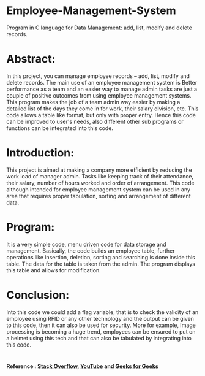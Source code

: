 # Employee-Management-System
Program in C language for Data Management: add, list,  modify and delete records.
# Abstract:
In this project, you can manage employee records – add, list, 
modify and delete records. The main use of an employee 
management system is Better performance as a team and an easier 
way to manage admin tasks are just a couple of positive outcomes 
from using employee management systems. This program makes 
the job of a team admin way easier by making a detailed list of the 
days they come in for work, their salary division, etc. This code 
allows a table like format, but only with proper entry. Hence this 
code can be improved to user's needs, also different other sub 
programs or functions can be integrated into this code.
# Introduction:
This project is aimed at making a company more efficient by 
reducing the work load of manager admin. Tasks like keeping track 
of their attendance, their salary, number of hours worked and order 
of arrangement. This code although intended for employee 
management system can be used in any area that requires proper 
tabulation, sorting and arrangement of different data.
# Program:
It is a very simple code, menu driven code for data storage and 
management. Basically, the code builds an employee table, further 
operations like insertion, deletion, sorting and searching is done 
inside this table. The data for the table is taken from the admin. The 
program displays this table and allows for modification.
# Conclusion:
Into this code we could add a flag variable, that is to check the 
validity of an employee using RFID or any other technology and the 
output can be given to this code, then it can also be used for 
security. More for example, Image processing is becoming a huge 
trend, employees can be ensured to put on a helmet using this tech 
and that can also be tabulated by integrating into this code.
#
**Reference : [Stack Overflow](https://stackoverflow.com/questions/39606186/python-class-employee-management-system), [YouTube](https://www.youtube.com/watch?v=rG_RwGQZvgg) and [Geeks for Geeks](https://www.geeksforgeeks.org/program-for-employee-management-system/)**<br/>
